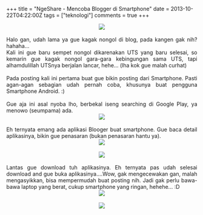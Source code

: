 +++
title = "NgeShare - Mencoba Blogger di Smartphone"
date = 2013-10-22T04:22:00Z
tags = ["teknologi"]
comments = true
+++

<center><img border="0" data-original-height="600" data-original-width="1200" src="https://2.bp.blogspot.com/-4FMOGeTC8sI/XNq7YsmMwGI/AAAAAAAATqE/Gi55IxNno2UIVnD0qrj9jtoqI5_D1E5ggCLcBGAs/s1600/blogger.png" /></center>
<br /><div style="text-align: justify;">Halo gan, udah lama ya gue kagak nongol di blog, pada kangen gak nih? hahaha...<br />
Kali ini gue baru sempet nongol dikarenakan UTS yang baru selesai, so kemarin gue kagak nongol gara-gara kebingungan sama UTS, tapi alhamdulillah UTSnya berjalan lancar, hehe... (lha kok gue malah curhat)<br /><br />
Pada posting kali ini pertama buat gue bikin posting dari Smartphone. Pasti agan-agan sebagian udah pernah coba, khusunya buat pengguna Smartphone Android. :)<br /><br />
Gue aja ini asal nyoba lho, berbekal iseng searching di Google Play, ya menowo (seumpama) ada.<br />
<center><img border="0" src="https://lh6.ggpht.com/-jlng7sdAB_s/UmWa_Od8pQI/AAAAAAAADHU/0aAna1EdsHQ/s640/SC20131022-040414.png" /></center><br />
Eh ternyata emang ada aplikasi Blooger buat smartphone. Gue baca detail aplikasinya, bikin gue penasaran (bukan penasaran hantu ya).<br />
<center><img border="0" src="https://lh3.ggpht.com/-JrhghGgYQOg/UmWbMuz3zzI/AAAAAAAADHc/DTXxLMz79tk/s640/SC20131022-040423.png" /></center><br />
<center><img border="0" src="https://lh5.ggpht.com/-E7sZL6fN47A/UmWbZffGuAI/AAAAAAAADHk/7EYHazpEBZA/s640/SC20131022-040432.png" /></center><br />
Lantas gue download tuh aplikasinya. Eh ternyata pas udah selesai download and gue buka aplikasinya....Wow, gak mengecewakan gan, malah mengasyikkan, bisa mempermudah buat posting nih. Jadi gak perlu bawa-bawa laptop yang berat, cukup smartphone yang ringan, hehehe... :D<br >
<center><img border="0" src="https://lh6.ggpht.com/-WeE9aLIKZUI/UmWbuuB-l2I/AAAAAAAADHs/9XtUAMd7vkc/s640/SC20131022-041047.png" /></center><br >
<center><img border="0" src="https://lh4.ggpht.com/-VUTTkjpfrq8/UmWbvC2u2aI/AAAAAAAADH0/agZr22kPFOs/s640/SC20131022-041103.png" /></center></div>
